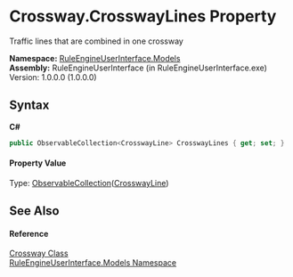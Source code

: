 # Crossway.CrosswayLines Property 
 

Traffic lines that are combined in one crossway

**Namespace:**&nbsp;<a href="263a6778-8085-101d-0fab-027f68ff96a9">RuleEngineUserInterface.Models</a><br />**Assembly:**&nbsp;RuleEngineUserInterface (in RuleEngineUserInterface.exe) Version: 1.0.0.0 (1.0.0.0)

## Syntax

**C#**<br />
``` C#
public ObservableCollection<CrosswayLine> CrosswayLines { get; set; }
```


#### Property Value
Type: <a href="http://msdn2.microsoft.com/en-us/library/ms668604" target="_blank">ObservableCollection</a>(<a href="ab0389aa-7cbc-21e4-cdf8-f501de6e1579">CrosswayLine</a>)

## See Also


#### Reference
<a href="c7cdb172-5b44-ef89-2092-e7568e37bf40">Crossway Class</a><br /><a href="263a6778-8085-101d-0fab-027f68ff96a9">RuleEngineUserInterface.Models Namespace</a><br />